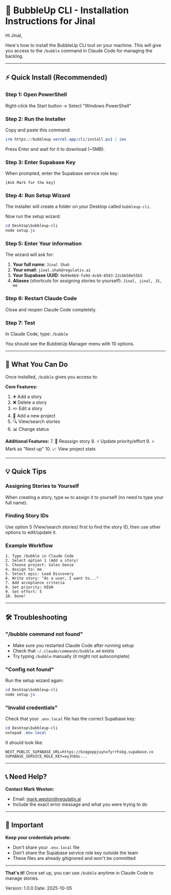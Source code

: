# 🎯 BubbleUp CLI - Installation Instructions for Jinal

Hi Jinal,

Here's how to install the BubbleUp CLI tool on your machine. This will give you access to the `/bubble` command in Claude Code for managing the backlog.

---

## ⚡ Quick Install (Recommended)

### Step 1: Open PowerShell

Right-click the Start button → Select "Windows PowerShell"

### Step 2: Run the Installer

Copy and paste this command:

```powershell
irm https://bubbleup.vercel.app/cli/install.ps1 | iex
```

Press Enter and wait for it to download (~5MB).

### Step 3: Enter Supabase Key

When prompted, enter the Supabase service role key:
```
[Ask Mark for the key]
```

### Step 4: Run Setup Wizard

The installer will create a folder on your Desktop called `bubbleup-cli`.

Now run the setup wizard:

```powershell
cd Desktop\bubbleup-cli
node setup.js
```

### Step 5: Enter Your Information

The wizard will ask for:

1. **Your full name**: `Jinal Shah`
2. **Your email**: `jinal.shah@regulativ.ai`
3. **Your Supabase UUID**: `9e09e6b9-fa9d-4cb9-8583-22cbb50e55b5`
4. **Aliases** (shortcuts for assigning stories to yourself): `Jinal, jinal, JS, me`

### Step 6: Restart Claude Code

Close and reopen Claude Code completely.

### Step 7: Test

In Claude Code, type: `/bubble`

You should see the BubbleUp Manager menu with 10 options.

---

## 🎯 What You Can Do

Once installed, `/bubble` gives you access to:

**Core Features:**
1. ➕ Add a story
2. ❌ Delete a story
3. ✏️ Edit a story
4. 📁 Add a new project
5. 🔍 View/search stories
6. 📊 Change status

**Additional Features:**
7. 👥 Reassign story
8. ⚡ Update priority/effort
9. ⭐ Mark as "Next up"
10. 📈 View project stats

---

## 💡 Quick Tips

### Assigning Stories to Yourself
When creating a story, type `me` to assign it to yourself (no need to type your full name).

### Finding Story IDs
Use option 5 (View/search stories) first to find the story ID, then use other options to edit/update it.

### Example Workflow
```
1. Type /bubble in Claude Code
2. Select option 1 (Add a story)
3. Choose project: Sales Genie
4. Assign to: me
5. Select epic: Lead Discovery
6. Write story: "As a user, I want to..."
7. Add acceptance criteria
8. Set priority: HIGH
9. Set effort: 5
10. Done!
```

---

## 🛠 Troubleshooting

### "/bubble command not found"
- Make sure you restarted Claude Code after running setup
- Check that `~/.claude/commands/bubble.md` exists
- Try typing `/bubble` manually (it might not autocomplete)

### "Config not found"
Run the setup wizard again:
```powershell
cd Desktop\bubbleup-cli
node setup.js
```

### "Invalid credentials"
Check that your `.env.local` file has the correct Supabase key:
```powershell
cd Desktop\bubbleup-cli
notepad .env.local
```

It should look like:
```env
NEXT_PUBLIC_SUPABASE_URL=https://bzqgoppjuynxfyrrhsbg.supabase.co
SUPABASE_SERVICE_ROLE_KEY=eyJhbGc...
```

---

## 📞 Need Help?

**Contact Mark Weston:**
- Email: mark.weston@regulativ.ai
- Include the exact error message and what you were trying to do

---

## 🔐 Important

**Keep your credentials private:**
- Don't share your `.env.local` file
- Don't share the Supabase service role key outside the team
- These files are already gitignored and won't be committed

---

**That's it!** Once set up, you can use `/bubble` anytime in Claude Code to manage stories.

Version: 1.0.0
Date: 2025-10-05
